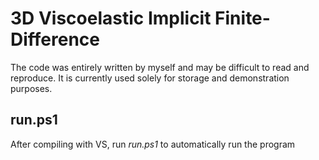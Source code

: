 #     3D Viscoelastic Implicit Finite-Difference
The code was entirely written by myself and may be difficult to read and reproduce. It is currently used solely for storage and demonstration purposes.

## run.ps1
After compiling with VS, run _run.ps1_ to automatically run the program
